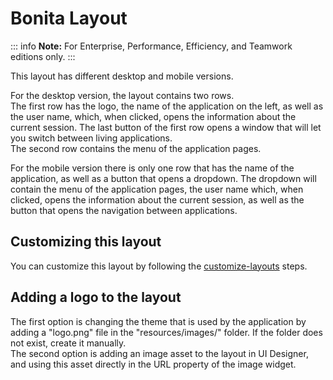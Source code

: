# Bonita Layout

::: info
**Note:** For Enterprise, Performance, Efficiency, and Teamwork editions only.
:::

This layout has different desktop and mobile versions.  

For the desktop version, the layout contains two rows.  
The first row has the logo, the name of the application on the left, as well as the user name, which, when clicked, opens the information about the current session. The last button of the first row opens a window that will let you switch between living applications.  
The second row contains the menu of the application pages.  

For the mobile version there is only one row that has the name of the application, as well as a button that opens a dropdown. The dropdown will contain the menu of the application pages, the user name which, when clicked, opens the information about the current session, as well as the button that opens the navigation between applications.

## Customizing this layout

You can customize this layout by following the [customize-layouts](customize-layouts.md) steps.

## Adding a logo to the layout

The first option is changing the theme that is used by the application by adding a "logo.png" file in the "resources/images/" folder. If the folder does not exist, create it manually.  
The second option is adding an image asset to the layout in UI Designer, and using this asset directly in the URL property of the image widget.
